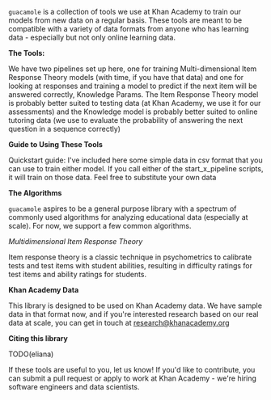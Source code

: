 `guacamole` is a collection of tools we use at Khan Academy to train our models
from new data on a regular basis. These tools are meant to be compatible
with a variety of data formats from anyone who has learning data - especially
but not only online learning data.

**The Tools:**

We have two pipelines set up here, one for training Multi-dimensional Item Response
Theory models (with time, if you have that data) and one for looking at responses
and training a model to predict if the next item will be answered correctly, Knowledge Params.
The Item Response Theory model is probably better suited to testing data (at Khan Academy,
we use it for our assessments) and the Knowledge model is probably better suited to
online tutoring data (we use to evaluate the probability of answering the next question
in a sequence correctly)

**Guide to Using These Tools**

Quickstart guide: I've included here some simple data in csv format that you can
use to train either model. If you call either of the start_x_pipeline scripts,
it will train on those data. Feel free to substitute your own data

**The Algorithms**

`guacamole` aspires to be a general purpose library with a spectrum of commonly used algorithms for analyzing educational data (especially at scale). For now, we support a few common algorithms.

*Multidimensional Item Response Theory*

Item response theory is a classic technique in psychometrics to calibrate tests and test items with student abilities, resulting in difficulty ratings for test items and ability ratings for students.

**Khan Academy Data**

This library is designed to be used on Khan Academy data. We have sample data in that format now, and if you're interested research based on our real data at scale, you can get in touch at research@khanacademy.org

**Citing this library**

TODO(eliana)

If these tools are useful to you, let us know! If you'd like to contribute,
you can submit a pull request or apply to work at Khan Academy - we're hiring
software engineers and data scientists.